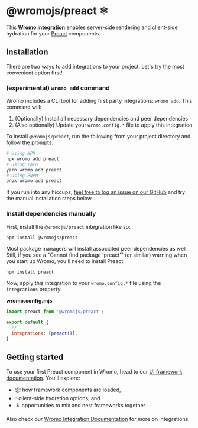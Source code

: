 # @wromojs/preact ⚛️

This **[Wromo integration][wromo-integration]** enables server-side rendering and client-side hydration for your [Preact](https://preactjs.com/) components.

## Installation

There are two ways to add integrations to your project. Let's try the most convenient option first!

### (experimental) `wromo add` command

Wromo includes a CLI tool for adding first party integrations: `wromo add`. This command will:
1. (Optionally) Install all necessary dependencies and peer dependencies
2. (Also optionally) Update your `wromo.config.*` file to apply this integration

To install `@wromojs/preact`, run the following from your project directory and follow the prompts:

```sh
# Using NPM
npx wromo add preact
# Using Yarn
yarn wromo add preact
# Using PNPM
pnpx wromo add preact
```

If you run into any hiccups, [feel free to log an issue on our GitHub](https://github.com/withwromo/wromo/issues) and try the manual installation steps below.

### Install dependencies manually

First, install the `@wromojs/preact` integration like so:

```
npm install @wromojs/preact
```

Most package managers will install associated peer dependencies as well. Still, if you see a "Cannot find package 'preact'" (or similar) warning when you start up Wromo, you'll need to install Preact:

```sh
npm install preact
```

Now, apply this integration to your `wromo.config.*` file using the `integrations` property:

__wromo.config.mjs__

```js
import preact from '@wromojs/preact';

export default {
  // ...
  integrations: [preact()],
}
```

## Getting started

To use your first Preact component in Wromo, head to our [UI framework documentation][wromo-ui-frameworks]. You'll explore:
- 📦 how framework components are loaded,
- 💧 client-side hydration options, and
- 🪆 opportunities to mix and nest frameworks together

Also check our [Wromo Integration Documentation][wromo-integration] for more on integrations.

[wromo-integration]: https://docs.wromo.build/en/guides/integrations-guide/
[wromo-ui-frameworks]: https://docs.wromo.build/en/core-concepts/framework-components/#using-framework-components
